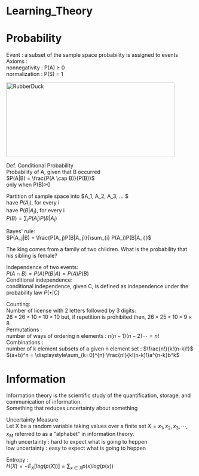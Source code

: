 Learning_Theory
======================
# Probability
Event : a subset of the sample space
probability is assigned to events   
Axioms :   
nonnegativity : P(A) $\geq$ 0   
normalization : P(S) = 1   
   
<img src="https://user-images.githubusercontent.com/100255173/226573523-4b1504ab-dc8d-4acb-ba9a-2b919706003b.png" width="450px" height="200px" title="px(픽셀) 크기 설정" alt="RubberDuck"></img><br/>
   
Def. Conditional Probability   
Probability of A, given that B occurred   
$P(A|B) = \frac{P(A \cap B)}{P(B)}$   
only when P(B)>0   
   
Partition of sample space into $A_1, A_2, A_3, ... $   
have $P(A_i)$, for every i   
have $P(B|A_i)$, for every i   
$P(B) = \sum_{i} P(A_i)P(B|A_i)$
   
Bayes' rule:   
$P(A_j|B) = \frac{P(A_j)P(B|A_j)}{\sum_{i} P(A_i)P(B|A_i)}$
   
The king comes from a family of two children. What is the probability that his sibling is female?
   
Independence of two events:   
$P(A \cap B) = P(A)P(B|A) = P(A)P(B)$   
Conditional independence:   
conditional independence, given C, is defined as independence under the probability law $P(\bullet|C)$
   
Counting:   
Number of license with 2 letters followed by 3 digits:   
$26 \times 26 \times 10 \times 10 \times 10$
but, if repetition is prohibited then, $26 \times 25 \times 10 \times 9 \times 8$   
Permutations :   
number of ways of ordering n elements : $n(n-1)(n-2)\cdots = n!$   
Combinations :   
number of k element subsets of a given n element set : $\frac{n!}{k!(n-k)!}$   
$(a+b)^n = \displaystyle\sum_{k=0}^{n} \frac{n!}{k!(n-k)!}a^{n-k}b^k$
   
# Information
Information theory is the scientific study of the quantification, storage, and communication of information.   
Something that reduces uncertainty about something
   
Uncertainty Measure   
Let X be a random variable taking values over a finite set $X = {x_1, x_2, x_3, \cdots, x_M}$ referred to as a "alphabet" in information theory.   
high uncertainty : hard to expect what is going to heppen   
low uncertainty : easy to expect what is going to heppen   
   
Entropy :   
$H(X) = -E_X[log (p(X))] = \sum_{x \in X} p(x)log (p(x))$












